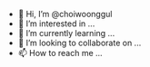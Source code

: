 - 👋 Hi, I’m @choiwoonggul
- 👀 I’m interested in ...
- 🌱 I’m currently learning ...
- 💞️ I’m looking to collaborate on ...
- 📫 How to reach me ...

<!---
choiwoonggul/choiwoonggul is a ✨ special ✨ repository because its `README.md` (this file) appears on your GitHub profile.
You can click the Preview link to take a look at your changes.
--->

